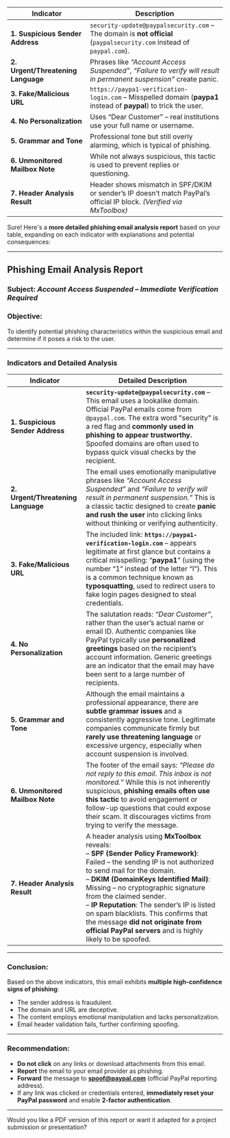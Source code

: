  Indicator                          | Description                                                                                                           |
| ---------------------------------- | --------------------------------------------------------------------------------------------------------------------- |
| **1. Suspicious Sender Address**   | `security-update@paypalsecurity.com` – The domain is **not official** (`paypalsecurity.com` instead of `paypal.com`). |
| **2. Urgent/Threatening Language** | Phrases like *“Account Access Suspended”*, *“Failure to verify will result in permanent suspension”* create panic.    |
| **3. Fake/Malicious URL**          | `https://paypa1-verification-login.com` – Misspelled domain (**paypa1** instead of **paypal**) to trick the user.     |
| **4. No Personalization**          | Uses “Dear Customer” – real institutions use your full name or username.                                              |
| **5. Grammar and Tone**            | Professional tone but still overly alarming, which is typical of phishing.                                            |
| **6. Unmonitored Mailbox Note**    | While not always suspicious, this tactic is used to prevent replies or questioning.                                   |
| **7. Header Analysis Result**      | Header shows mismatch in SPF/DKIM or sender’s IP doesn’t match PayPal’s official IP block. *(Verified via MxToolbox)* |

Sure! Here's a **more detailed phishing email analysis report** based on your table, expanding on each indicator with explanations and potential consequences:

---

## **Phishing Email Analysis Report**

### **Subject:** *Account Access Suspended – Immediate Verification Required*

### **Objective:**

To identify potential phishing characteristics within the suspicious email and determine if it poses a risk to the user.

---

### **Indicators and Detailed Analysis**

| **Indicator**                      | **Detailed Description**                                                                                                                                                                                                                                                                                                                                                                                                                                               |
| ---------------------------------- | ---------------------------------------------------------------------------------------------------------------------------------------------------------------------------------------------------------------------------------------------------------------------------------------------------------------------------------------------------------------------------------------------------------------------------------------------------------------------- |
| **1. Suspicious Sender Address**   | **`security-update@paypalsecurity.com`** – This email uses a lookalike domain. Official PayPal emails come from `@paypal.com`. The extra word "security" is a red flag and **commonly used in phishing to appear trustworthy.** Spoofed domains are often used to bypass quick visual checks by the recipient.                                                                                                                                                         |
| **2. Urgent/Threatening Language** | The email uses emotionally manipulative phrases like *“Account Access Suspended”* and *“Failure to verify will result in permanent suspension.”* This is a classic tactic designed to create **panic and rush the user** into clicking links without thinking or verifying authenticity.                                                                                                                                                                               |
| **3. Fake/Malicious URL**          | The included link: **`https://paypa1-verification-login.com`** – appears legitimate at first glance but contains a critical misspelling: “**paypa1**” (using the number “1” instead of the letter “l”). This is a common technique known as **typosquatting**, used to redirect users to fake login pages designed to steal credentials.                                                                                                                               |
| **4. No Personalization**          | The salutation reads: *“Dear Customer”*, rather than the user’s actual name or email ID. Authentic companies like PayPal typically use **personalized greetings** based on the recipient’s account information. Generic greetings are an indicator that the email may have been sent to a large number of recipients.                                                                                                                                                  |
| **5. Grammar and Tone**            | Although the email maintains a professional appearance, there are **subtle grammar issues** and a consistently aggressive tone. Legitimate companies communicate firmly but **rarely use threatening language** or excessive urgency, especially when account suspension is involved.                                                                                                                                                                                  |
| **6. Unmonitored Mailbox Note**    | The footer of the email says: *“Please do not reply to this email. This inbox is not monitored.”* While this is not inherently suspicious, **phishing emails often use this tactic** to avoid engagement or follow-up questions that could expose their scam. It discourages victims from trying to verify the message.                                                                                                                                                |
| **7. Header Analysis Result**      | A header analysis using **MxToolbox** reveals: <br>– **SPF (Sender Policy Framework)**: Failed – the sending IP is not authorized to send mail for the domain. <br>– **DKIM (DomainKeys Identified Mail)**: Missing – no cryptographic signature from the claimed sender. <br>– **IP Reputation**: The sender’s IP is listed on spam blacklists. This confirms that the message **did not originate from official PayPal servers** and is highly likely to be spoofed. |

---

### **Conclusion:**

Based on the above indicators, this email exhibits **multiple high-confidence signs of phishing**:

* The sender address is fraudulent.
* The domain and URL are deceptive.
* The content employs emotional manipulation and lacks personalization.
* Email header validation fails, further confirming spoofing.

---

### **Recommendation:**

* **Do not click** on any links or download attachments from this email.
* **Report** the email to your email provider as phishing.
* **Forward** the message to **[spoof@paypal.com](mailto:spoof@paypal.com)** (official PayPal reporting address).
* If any link was clicked or credentials entered, **immediately reset your PayPal password** and enable **2-factor authentication**.

---

Would you like a PDF version of this report or want it adapted for a project submission or presentation?



